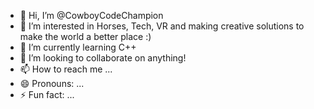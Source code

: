 - 👋 Hi, I’m @CowboyCodeChampion
- 👀 I’m interested in Horses, Tech, VR and making creative solutions to make the world a better place :)
- 🌱 I’m currently learning C++
- 💞️ I’m looking to collaborate on anything!
- 📫 How to reach me ...
- 😄 Pronouns: ...
- ⚡ Fun fact: ...

<!---
CowboyCodeChampion/CowboyCodeChampion is a ✨ special ✨ repository because its `README.md` (this file) appears on your GitHub profile.
You can click the Preview link to take a look at your changes.
--->
